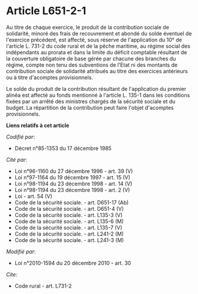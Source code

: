 # Article L651-2-1

Au titre de chaque exercice, le produit de la contribution sociale de solidarité, minoré des frais de recouvrement et abondé
du solde éventuel de l'exercice précédent, est affecté, sous réserve de l'application du 10° de l'article L. 731-2 du code
rural et de la pêche maritime, au régime social des indépendants au prorata et dans la limite du déficit comptable résultant
de la couverture obligatoire de base gérée par chacune des branches du régime, compte non tenu des subventions de l'Etat ni
des montants de contribution sociale de solidarité attribués au titre des exercices antérieurs ou à titre d'acomptes
provisionnels. 

Le solde du produit de la contribution résultant de l'application du premier alinéa est affecté au fonds mentionné à
l'article L. 135-1 dans les conditions fixées par un arrêté des ministres chargés de la sécurité sociale et du budget. La
répartition de la contribution peut faire l'objet d'acomptes provisionnels.

**Liens relatifs à cet article**

_Codifié par_:

  - Décret n°85-1353 du 17 décembre 1985

_Cité par_:

  - Loi n°96-1160 du 27 décembre 1996 - art. 39 (V)
  - Loi n°97-1164 du 19 décembre 1997 - art. 15 (V)
  - Loi n°98-1194 du 23 décembre 1998 - art. 14 (V)
  - Loi n°98-1194 du 23 décembre 1998 - art. 2 (V)
  - Loi - art. 54 (V)
  - Code de la sécurité sociale. - art. D651-17 (Ab)
  - Code de la sécurité sociale. - art. D651-4 (V)
  - Code de la sécurité sociale. - art. L135-3 (V)
  - Code de la sécurité sociale. - art. L135-6 (M)
  - Code de la sécurité sociale. - art. L135-7 (V)
  - Code de la sécurité sociale. - art. L241-2 (M)
  - Code de la sécurité sociale. - art. L241-3 (M)

_Modifié par_:

  - Loi n°2010-1594 du 20 décembre 2010 - art. 30

_Cite_:

  - Code rural - art. L731-2
